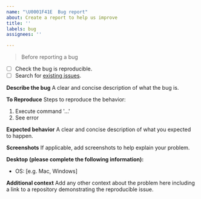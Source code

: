 ```yaml
---
name: "\U0001F41E  Bug report"
about: Create a report to help us improve
title: ''
labels: bug
assignees: ''

---
```


> Before reporting a bug
- [ ] Check the bug is reproducible.
- [ ] Search for [existing issues](https://github.com/ChapterHouse/route_interceptor/issues).

**Describe the bug**
A clear and concise description of what the bug is.

**To Reproduce**
Steps to reproduce the behavior:
1. Execute command '...'
2. See error

**Expected behavior**
A clear and concise description of what you expected to happen.

**Screenshots**
If applicable, add screenshots to help explain your problem.

**Desktop (please complete the following information):**
 - OS: [e.g. Mac, Windows]

**Additional context**
Add any other context about the problem here including a link to a repository demonstrating the reproducible issue.
